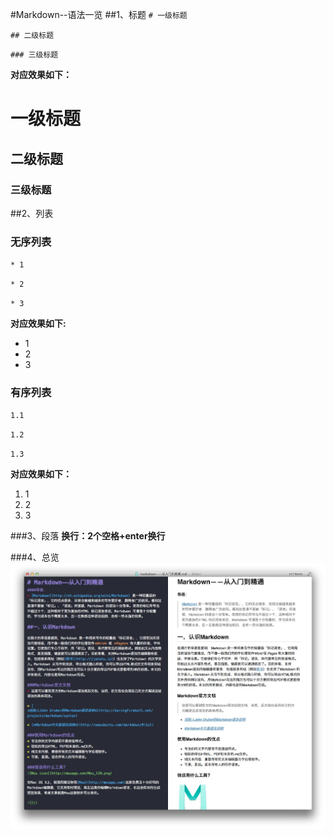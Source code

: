 #Markdown--语法一览
##1、标题
`# 一级标题`


`## 二级标题`


`### 三级标题`


**对应效果如下：**
# 一级标题
## 二级标题
### 三级标题


##2、列表


### 无序列表


`* 1`


`* 2`


`* 3`

**对应效果如下:**


*  1
*  2
*  3

### 有序列表


`1.1`


`1.2`


`1.3`

**对应效果如下：**


1. 1
1. 2
1. 3

###3、段落
**换行：2个空格+enter换行**


###4、总览
![总览图片](https://raw.githubusercontent.com/seanfly/magicLab/master/img/markdown.jpg)

